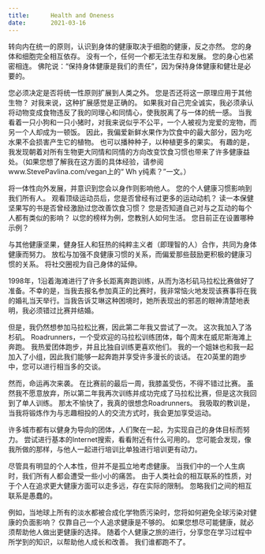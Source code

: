 ```yaml
---
title:      Health and Oneness
date:       2021-03-16
---
```


转向内在统一的原则，认识到身体的健康取决于细胞的健康，反之亦然。 您的身体和细胞完全相互依存。 没有一个，任何一个都无法生存和发展。 您的身心也紧密相连。 佛陀说：“保持身体健康是我们的责任”，因为保持身体健康和健壮是必要的。

您必须决定是否将统一性原则扩展到人类之外。 您是否还将这一原理应用于其他生物？ 对我来说，这种扩展感觉是正确的。 如果我对自己完全诚实，我必须承认将动物变成食物违反了我的同理心和同情心，使我脱离了与一体的统一感。 当我看着一只小狗和一只小猪时，对我来说似乎不公平，一个人被视为宠爱的宠物，而另一个人却成为一顿饭。 因此，我偏爱新鲜水果作为饮食中的最大部分，因为吃水果不会损害产生它的植物。 也可以播种种子，以种植更多的果实。 有趣的是，我发现朝着对所有生物更大同情和同情的方向改变饮食习惯也带来了许多健康益处。（如果您想了解我在这方面的具体经验，请参阅www.StevePavlina.com/vegan上的“ Wh y纯素？”一文。）

将一体性向外发展，并意识到您会以身作则影响他人。 您的个人健康习惯影响到我们所有人。 观看顶级运动员后，您是否曾经有过更多的运动动机？ 读一本保健坚果写的书是否曾经激励过您改善饮食习惯？ 您是否知道自己对与之互动的每个人都有类似的影响？ 以您的榜样为例，您教别人如何生活。 您目前正在设置哪种示例？

与其他健康坚果，健身狂人和狂热的纯粹主义者（即理智的人）合作，共同为身体健康而努力。 放松与加强不良健康习惯的关系，而偏爱那些鼓励更积极的健康习惯的关系。 将社交圈视为自己身体的延伸。

1998年，1沿着海滩进行了许多长距离奔跑训练，从而为洛杉矶马拉松比赛做好了准备。不幸的是，当我去报名参加真正的比赛时，我非常恼火地发现该赛事将在我的婚礼当天举行。当我告诉艾琳这种困境时，她所表现出的邪恶的眼神清楚地表明，我必须错过比赛并结婚。

但是，我仍然想参加马拉松比赛，因此第二年我又尝试了一次。 这次我加入了洛杉矶。  Roadrunners，一个受欢迎的马拉松训练团体，每个周末在威尼斯海滩上奔跑。 我热爱团体跑步，并且比独自训练更喜欢他们。 我的一个姐妹也和我一起加入了小组，因此我们能够一起奔跑并享受许多漫长的谈话。 在20英里的跑步中，您可以进行相当多的交谈。

然而，命运再次来袭。 在比赛前的最后一周，我膝盖受伤，不得不错过比赛。 虽然我不愿意放弃，所以第二年我再次训练并成功完成了马拉松比赛，但是这次我回到了单人训练。 那太不愉快了，我真的很想念Roadrunners。 我吸取的教训是，当我将锻炼作为与志趣相投的人的交流方式时，我会更加享受运动。

许多城市都有以健身为导向的团体，人们聚在一起，为实现自己的身体目标而努力。 尝试进行基本的Internet搜索，看看附近有什么可用的。 您可能会发现，像我所做的那样，与他人一起进行培训比单独进行培训更有动力。

尽管具有明显的个人本性，但并不是孤立地考虑健康。 当我们中的一个人生病时，我们所有人都会遭受一些小小的痛苦。 由于人类社会的相互联系的性质，对于个人在追求更大健康方面可以走多远，存在实际的限制。 忽略我们之间的相互联系是愚蠢的。

例如，当地球上所有的淡水都被合成化学物质污染时，您将如何避免全球污染对健康的负面影响？ 仅靠自己一个人追求健康是不够的。 如果您想尽可能健康，就必须帮助他人做出更健康的选择。 随着个人健康之旅的进行，分享您在学习过程中所学到的知识，以帮助他人成长和改善。 我们谁都跑不了。